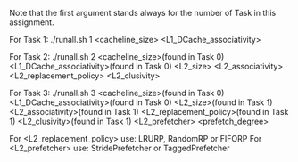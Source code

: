 Note that the first argument stands always for the number of Task in this assignment.

For Task 1:
./runall.sh 1 <cacheline_size> <L1_DCache_associativity>

For Task 2:
./runall.sh 2 <cacheline_size>(found in Task 0) <L1_DCache_associativity>(found in Task 0) <L2_size> <L2_associativity> <L2_replacement_policy> <L2_clusivity>

For Task 3:
./runall.sh 3 <cacheline_size>(found in Task 0) <L1_DCache_associativity>(found in Task 0) <L2_size>(found in Task 1) <L2_associativity>(found in Task 1) <L2_replacement_policy>(found in Task 1) <L2_clusivity>(found in Task 1) <L2_prefetcher> <prefetch_degree>

For <L2_replacement_policy> use: LRURP, RandomRP or FIFORP
For <L2_prefetcher> use: StridePrefetcher or TaggedPrefetcher
